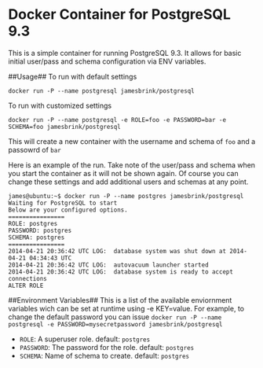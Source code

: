 Docker Container for PostgreSQL 9.3
=================

This is a simple container for running PostgreSQL 9.3.
It allows for basic initial user/pass and schema configuration via ENV variables.

##Usage##
To run with default settings

```
docker run -P --name postgresql jamesbrink/postgresql
```

To run with customized settings

```
docker run -P --name postgresql -e ROLE=foo -e PASSWORD=bar -e SCHEMA=foo jamesbrink/postgresql
```
This will create a new container with the username and schema of `foo` and a passowrd of `bar`


Here is an example of the run. Take note of the user/pass and schema when you start the container as it will not be shown again. Of course you can change these settings and add additional users and schemas at any point.


    james@ubuntu:~$ docker run -P --name postgres jamesbrink/postgresql
    Waiting for PostgreSQL to start
    Below are your configured options.
    ================
    ROLE: postgres
    PASSWORD: postgres
    SCHEMA: postgres
    ================
    2014-04-21 20:36:42 UTC LOG:  database system was shut down at 2014-04-21 04:34:43 UTC
    2014-04-21 20:36:42 UTC LOG:  autovacuum launcher started
    2014-04-21 20:36:42 UTC LOG:  database system is ready to accept connections
    ALTER ROLE


##Environment Variables##
This is a list of the available enviornment variables wich can be set at runtime using -e KEY=value.
For example, to change the default password you can issue `docker run -P --name postgresql -e PASSWORD=mysecretpassword jamesbrink/postgresql`

* `ROLE`: A superuser role. default: `postgres`
* `PASSWORD`: The password for the role. default: `postgres`
* `SCHEMA`: Name of schema to create. default: `postgres`

